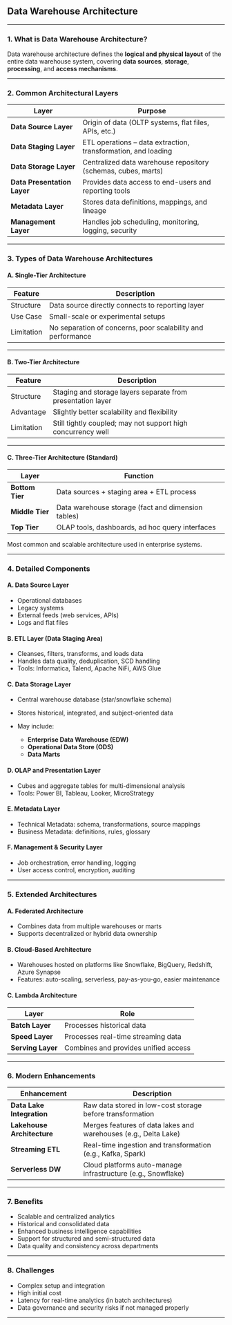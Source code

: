 ## **Data Warehouse Architecture**

---

### **1. What is Data Warehouse Architecture?**

Data warehouse architecture defines the **logical and physical layout** of the entire data warehouse system, covering **data sources**, **storage**, **processing**, and **access mechanisms**.

---

### **2. Common Architectural Layers**

| Layer                       | Purpose                                                       |
| --------------------------- | ------------------------------------------------------------- |
| **Data Source Layer**       | Origin of data (OLTP systems, flat files, APIs, etc.)         |
| **Data Staging Layer**      | ETL operations – data extraction, transformation, and loading |
| **Data Storage Layer**      | Centralized data warehouse repository (schemas, cubes, marts) |
| **Data Presentation Layer** | Provides data access to end-users and reporting tools         |
| **Metadata Layer**          | Stores data definitions, mappings, and lineage                |
| **Management Layer**        | Handles job scheduling, monitoring, logging, security         |

---

### **3. Types of Data Warehouse Architectures**

#### **A. Single-Tier Architecture**

| Feature    | Description                                                 |
| ---------- | ----------------------------------------------------------- |
| Structure  | Data source directly connects to reporting layer            |
| Use Case   | Small-scale or experimental setups                          |
| Limitation | No separation of concerns, poor scalability and performance |

---

#### **B. Two-Tier Architecture**

| Feature    | Description                                                  |
| ---------- | ------------------------------------------------------------ |
| Structure  | Staging and storage layers separate from presentation layer  |
| Advantage  | Slightly better scalability and flexibility                  |
| Limitation | Still tightly coupled; may not support high concurrency well |

---

#### **C. Three-Tier Architecture (Standard)**

| Layer           | Function                                           |
| --------------- | -------------------------------------------------- |
| **Bottom Tier** | Data sources + staging area + ETL process          |
| **Middle Tier** | Data warehouse storage (fact and dimension tables) |
| **Top Tier**    | OLAP tools, dashboards, ad hoc query interfaces    |

Most common and scalable architecture used in enterprise systems.

---

### **4. Detailed Components**

#### **A. Data Source Layer**

* Operational databases
* Legacy systems
* External feeds (web services, APIs)
* Logs and flat files

#### **B. ETL Layer (Data Staging Area)**

* Cleanses, filters, transforms, and loads data
* Handles data quality, deduplication, SCD handling
* Tools: Informatica, Talend, Apache NiFi, AWS Glue

#### **C. Data Storage Layer**

* Central warehouse database (star/snowflake schema)
* Stores historical, integrated, and subject-oriented data
* May include:

  * **Enterprise Data Warehouse (EDW)**
  * **Operational Data Store (ODS)**
  * **Data Marts**

#### **D. OLAP and Presentation Layer**

* Cubes and aggregate tables for multi-dimensional analysis
* Tools: Power BI, Tableau, Looker, MicroStrategy

#### **E. Metadata Layer**

* Technical Metadata: schema, transformations, source mappings
* Business Metadata: definitions, rules, glossary

#### **F. Management & Security Layer**

* Job orchestration, error handling, logging
* User access control, encryption, auditing

---

### **5. Extended Architectures**

#### **A. Federated Architecture**

* Combines data from multiple warehouses or marts
* Supports decentralized or hybrid data ownership

#### **B. Cloud-Based Architecture**

* Warehouses hosted on platforms like Snowflake, BigQuery, Redshift, Azure Synapse
* Features: auto-scaling, serverless, pay-as-you-go, easier maintenance

#### **C. Lambda Architecture**

| Layer             | Role                                 |
| ----------------- | ------------------------------------ |
| **Batch Layer**   | Processes historical data            |
| **Speed Layer**   | Processes real-time streaming data   |
| **Serving Layer** | Combines and provides unified access |

---

### **6. Modern Enhancements**

| Enhancement                | Description                                                     |
| -------------------------- | --------------------------------------------------------------- |
| **Data Lake Integration**  | Raw data stored in low-cost storage before transformation       |
| **Lakehouse Architecture** | Merges features of data lakes and warehouses (e.g., Delta Lake) |
| **Streaming ETL**          | Real-time ingestion and transformation (e.g., Kafka, Spark)     |
| **Serverless DW**          | Cloud platforms auto-manage infrastructure (e.g., Snowflake)    |

---

### **7. Benefits**

* Scalable and centralized analytics
* Historical and consolidated data
* Enhanced business intelligence capabilities
* Support for structured and semi-structured data
* Data quality and consistency across departments

---

### **8. Challenges**

* Complex setup and integration
* High initial cost
* Latency for real-time analytics (in batch architectures)
* Data governance and security risks if not managed properly

---
